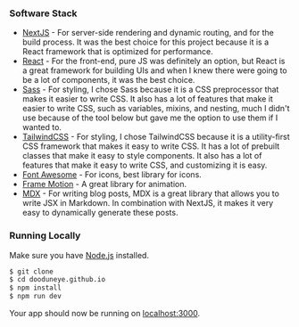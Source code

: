 ### Software Stack 

- [NextJS](https://nextjs.org/) - For server-side rendering and dynamic routing, and for the build process. It was the best choice for this project because it is a React framework that is optimized for performance. 
- [React](https://reactjs.org/) - For the front-end, pure JS was definitely an option, but React is a great framework for building UIs and when I knew there were going to be a lot of components, it was the best choice.
- [Sass](https://sass-lang.com/) - For styling, I chose Sass because it is a CSS preprocessor that makes it easier to write CSS. It also has a lot of features that make it easier to write CSS, such as variables, mixins, and nesting, much I didn't use because of the tool below but gave me the option to use them if I wanted to.
- [TailwindCSS](https://tailwindcss.com/) - For styling, I chose TailwindCSS because it is a utility-first CSS framework that makes it easy to write CSS. It has a lot of prebuilt classes that make it easy to style components. It also has a lot of features that make it easy to write CSS, and customizing it is easy.
- [Font Awesome](https://fontawesome.com/) - For icons, best library for icons.
- [Frame Motion](https://www.framer.com/motion/) - A great library for animation.
- [MDX](https://mdxjs.com/) - For writing blog posts, MDX is a great library that allows you to write JSX in Markdown. In combination with NextJS, it makes it very easy to dynamically generate these posts. 

### Running Locally

Make sure you have [Node.js](http://nodejs.org/) installed.

```sh
$ git clone
$ cd dooduneye.github.io
$ npm install
$ npm run dev
```

Your app should now be running on [localhost:3000](http://localhost:3000/).
